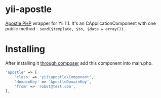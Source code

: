 # yii-apostle

[Apostle PHP](https://github.com/apostle/apostle-php) wrapper for Yii 1.1. It's an CApplicationComponent with one public method - `send($template, $to, $data = array())`.

# Installing

After installing it [through composer](https://packagist.org/packages/urmaul/yii-apostle) add this component into main.php.

```php
'apostle' => [
	'class' => 'yii\apostle\Component',
	'domainKey' => 'ApostleDomainKey',
	'from' => 'robot@test.com',
],
```
